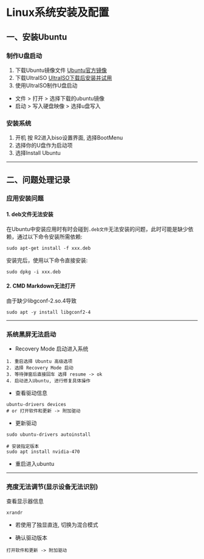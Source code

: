 # Linux系统安装及配置

## 一、安装Ubuntu

### 制作U盘启动

1. 下载Ubuntu镜像文件
[Ubuntu官方镜像](https://ubuntu.com/download/desktop)
2. 下载UltraISO
[UltraISO下载后安装并试用](https://cn.ultraiso.net/xiazai.html)
3. 使用UltralSO制作U盘启动
  - 文件 > 打开 > 选择下载的ubuntu镜像
  - 启动 > 写入硬盘映像 > 选择u盘写入
### 安装系统
1. 开机 按 R2进入biso设置界面, 选择BootMenu
2. 选择你的U盘作为启动项
3. 选择Install Ubuntu

---

## 二、问题处理记录

### 应用安装问题

#### 1. deb文件无法安装

在Ubuntu中安装应用时有时会碰到``.deb文件``无法安装的问题，此时可能是缺少依赖，通过以下命令安装所需依赖:

```shell
sudo apt-get install -f xxx.deb
```

安装完后，使用以下命令直接安装:

```shell
sudo dpkg -i xxx.deb
```

#### 2. CMD Markdown无法打开

由于缺少libgconf-2.so.4导致

```
sudo apt -y install libgconf2-4
```

---

### 系统黑屏无法启动

- Recovery Mode 启动进入系统
```
1. 重启选择 Ubuntu 高级选项
2. 选择 Recovery Mode 启动
3. 等待弹窗后直接回车 选择 resume -> ok 
4. 启动进入Ubuntu, 进行修复具体操作
```

- 查看驱动信息
```
ubuntu-drivers devices
# or 打开软件和更新 -> 附加驱动
```


- 更新驱动
```
sudo ubuntu-drivers autoinstall

# 安装指定版本
sudo apt install nvidia-470
```

- 重启进入ubuntu

---

### 亮度无法调节(显示设备无法识别)

查看显示器信息
```
xrandr
```

- 若使用了独显直连, 切换为混合模式

- 确认驱动版本

```
打开软件和更新 -> 附加驱动
```